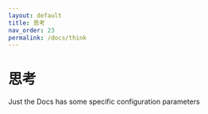 ```yaml
---
layout: default
title: 思考
nav_order: 23
permalink: /docs/think
---
```


# 思考

Just the Docs has some specific configuration parameters


